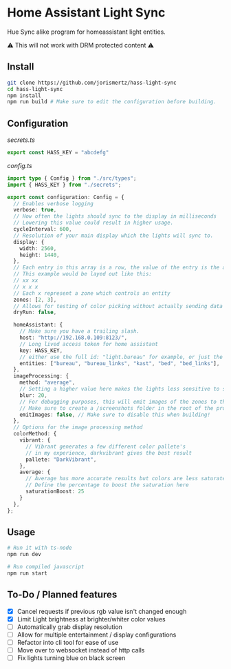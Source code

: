 # Home Assistant Light Sync
Hue Sync alike program for homeassistant light entities.

⚠️ This will not work with DRM protected content ⚠️

## Install
```bash
git clone https://github.com/jorismertz/hass-light-sync
cd hass-light-sync
npm install
npm run build # Make sure to edit the configuration before building.
```

## Configuration

*secrets.ts*
```typescript
export const HASS_KEY = "abcdefg"
```

*config.ts*
```typescript
import type { Config } from "./src/types";
import { HASS_KEY } from "./secrets";

export const configuration: Config = {
  // Enables verbose logging
  verbose: true,
  // How often the lights should sync to the display in milliseconds
  // Lowering this value could result in higher usage.
  cycleInterval: 600,
  // Resolution of your main display which the lights will sync to.
  display: {
    width: 2560,
    height: 1440,
  },
  // Each entry in this array is a row, the value of the entry is the amount of columns
  // This example would be layed out like this:
  // xx xx
  // x x x
  // Each x represent a zone which controls an entity
  zones: [2, 3],
  // Allows for testing of color picking without actually sending data to home assistant
  dryRun: false,

  homeAssistant: {
    // Make sure you have a trailing slash.
    host: "http://192.168.0.109:8123/",
    // Long lived access token for home assistant
    key: HASS_KEY,
    // either use the full id: "light.bureau" for example, or just the name: "bureau"
    entities: ["bureau", "bureau_links", "kast", "bed", "bed_links"],
  },
  imageProcessing: {
    method: "average",
    // Setting a higher value here makes the lights less sensitive to small bright colors
    blur: 20,
    // For debugging purposes, this will emit images of the zones to the screenshots folder
    // Make sure to create a /screenshots folder in the root of the project
    emitImages: false, // Make sure to disable this when building!
  },
  // Options for the image processing method
  colorMethod: {
    vibrant: {
      // Vibrant generates a few different color pallete's
      // in my experience, darkvibrant gives the best result
      pallete: "DarkVibrant",
    },
    average: {
      // Average has more accurate results but colors are less saturated
      // Define the percentage to boost the saturation here
      saturationBoost: 25
    }
  },
};
```

## Usage
```bash
# Run it with ts-node
npm run dev

# Run compiled javascript 
npm run start
```

## To-Do / Planned features
- [x] Cancel requests if previous rgb value isn't changed enough
- [x] Limit Light brightness at brighter/whiter color values
- [ ] Automatically grab display resolution
- [ ] Allow for multiple entertainment / display configurations
- [ ] Refactor into cli tool for ease of use
- [ ] Move over to websocket instead of http calls
- [ ] Fix lights turning blue on black screen